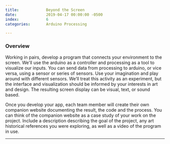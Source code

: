 ```yaml
---
title:            Beyond the Screen
date:             2019-04-17 00:00:00 -0500
index:            6
categories:       Arduino Processing

---
```


### Overview

Working in pairs, develop a program that connects your environment to the screen.
We'll use the arduino as a controller and processing as a tool to visualize our inputs.
You can  send data from processing to arduino, or vice versa, using a sensor or series of sensors.
Use your imagination and play around with different sensors. We&rsquo;ll treat this activity as an experiment, but the interface and visualization should be informed by your interests in art and design.
The resulting screen display can be visual, text, or sound based.

Once you develop your app, each team member will create their own companion website documenting the result, the code and the process.
You can think of the companion website as a case study of your work on the project. Include a description describing the goal of the project, any art historical references you were exploring, as well as a video of the program in use.



---


